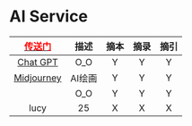 <script src="../../js/JQuery/jquery.min.js" type="text/javascript"></script>
<script type="text/javascript" charset="utf-8">
  // Creating custom :external selector
  $.expr[':'].external = function(obj){
      return !obj.href.match(/^mailto\:/)
              && (obj.hostname != location.hostname);
  };    
  
  $(function(){
    // Add 'external' CSS class to all external links
    $('a:external').addClass('external');

    // turn target into target=_blank for elements w external class
    $(".external").attr('target','_blank');

  })
</script>

# AI Service

| [<font color="#ff0000">传送门</font>](../../navigation.md) | 描述 | 摘本 | 摘录 | 摘引 |
|:---:|:---:|:---:|:---:|:---:|
| [Chat GPT](https://chat.openai.com/auth/login) | O_O | Y | Y | Y |
| [Midjourney](https://www.midjourney.com/) | AI绘画 | Y | Y | Y |
| []() | O_O | Y | Y | Y |
| lucy | 25 | X | X | X |
